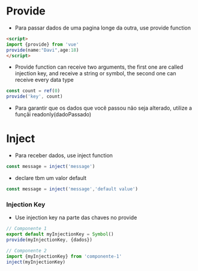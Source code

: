# Provide
- Para passar dados de uma pagina longe da outra, use provide function
```html
<script>
import {provide} from 'vue'
provide(name:"Davi",age:18)
</script>
```

- Provide function can receive two arguments, the first one are called injection key, and receive a string or symbol, the second one can receive every data type
```js
const count = ref(0)
provide('key', count)
```
- Para garantir que os dados que você passou não seja alterado, utilize a funçãi readonly(dadoPassado)
# Inject
- Para receber dados, use inject function
```js
const message = inject('message')
```
- declare tbm um valor default
```js
const message = inject('message','default value')
```

### Injection Key
- Use injection key na parte das chaves no provide
```js
// Componente 1
export default myInjectionKey = Symbol()
provide(myInjectionKey, {dados})

// Componente 2
import {myInjectionKey} from 'componente-1'
inject(myInjectionKey)
```
